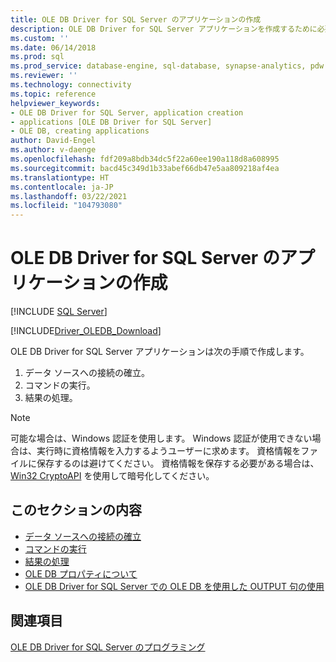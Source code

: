 ```yaml
---
title: OLE DB Driver for SQL Server のアプリケーションの作成
description: OLE DB Driver for SQL Server アプリケーションを作成するために必要な手順とその他のリソースについて説明します。
ms.custom: ''
ms.date: 06/14/2018
ms.prod: sql
ms.prod_service: database-engine, sql-database, synapse-analytics, pdw
ms.reviewer: ''
ms.technology: connectivity
ms.topic: reference
helpviewer_keywords:
- OLE DB Driver for SQL Server, application creation
- applications [OLE DB Driver for SQL Server]
- OLE DB, creating applications
author: David-Engel
ms.author: v-daenge
ms.openlocfilehash: fdf209a8bdb34dc5f22a60ee190a118d8a608995
ms.sourcegitcommit: bacd45c349d1b33abef66db47e5aa809218af4ea
ms.translationtype: HT
ms.contentlocale: ja-JP
ms.lasthandoff: 03/22/2021
ms.locfileid: "104793080"
---
```

# <a name="creating-an-ole-db-driver-for-sql-server-application"></a>OLE DB Driver for SQL Server のアプリケーションの作成

[!INCLUDE [SQL Server](../../../includes/applies-to-version/sql-asdb-asdbmi-asa-pdw.md)]

[!INCLUDE[Driver_OLEDB_Download](../../../includes/driver_oledb_download.md)]

  OLE DB Driver for SQL Server アプリケーションは次の手順で作成します。

1. データ ソースへの接続の確立。
2. コマンドの実行。
3. 結果の処理。

> [!NOTE]
> 可能な場合は、Windows 認証を使用します。 Windows 認証が使用できない場合は、実行時に資格情報を入力するようユーザーに求めます。 資格情報をファイルに保存するのは避けてください。 資格情報を保存する必要がある場合は、[Win32 CryptoAPI](/windows/win32/seccng/cng-portal) を使用して暗号化してください。

## <a name="in-this-section"></a>このセクションの内容

- [データ ソースへの接続の確立](establishing-a-connection-to-a-data-source.md)
- [コマンドの実行](executing-a-command.md)
- [結果の処理](processing-results.md)
- [OLE DB プロパティについて](about-ole-db-properties.md)
- [OLE DB Driver for SQL Server での OLE DB を使用した OUTPUT 句の使用](using-the-output-clause-with-ole-db-in-oledb-driver-for-sql-server.md)

## <a name="see-also"></a>関連項目

[OLE DB Driver for SQL Server のプログラミング](../ole-db/oledb-driver-for-sql-server-programming.md)
